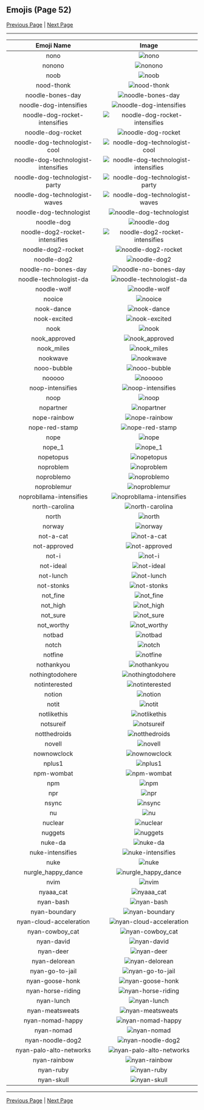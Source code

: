 
  ## Emojis (Page 52)

  [Previous Page](/docs/hashicorp/page-n-0051.md)
   | [Next Page](/docs/hashicorp/page-n-0053.md)

  <hr />

  |Emoji Name|Image|
  | :-: | :-: |
  |nono| ![nono](/emojis/hashicorp/nono.gif)|
  |nonono| ![nonono](/emojis/hashicorp/nonono.gif)|
  |noob| ![noob](/emojis/hashicorp/noob.png)|
  |nood-thonk| ![nood-thonk](/emojis/hashicorp/nood-thonk.gif)|
  |noodle-bones-day| ![noodle-bones-day](/emojis/hashicorp/noodle-bones-day.png)|
  |noodle-dog-intensifies| ![noodle-dog-intensifies](/emojis/hashicorp/noodle-dog-intensifies.gif)|
  |noodle-dog-rocket-intensifies| ![noodle-dog-rocket-intensifies](/emojis/hashicorp/noodle-dog-rocket-intensifies.gif)|
  |noodle-dog-rocket| ![noodle-dog-rocket](/emojis/hashicorp/noodle-dog-rocket.png)|
  |noodle-dog-technologist-cool| ![noodle-dog-technologist-cool](/emojis/hashicorp/noodle-dog-technologist-cool.png)|
  |noodle-dog-technologist-intensifies| ![noodle-dog-technologist-intensifies](/emojis/hashicorp/noodle-dog-technologist-intensifies.gif)|
  |noodle-dog-technologist-party| ![noodle-dog-technologist-party](/emojis/hashicorp/noodle-dog-technologist-party.gif)|
  |noodle-dog-technologist-waves| ![noodle-dog-technologist-waves](/emojis/hashicorp/noodle-dog-technologist-waves.gif)|
  |noodle-dog-technologist| ![noodle-dog-technologist](/emojis/hashicorp/noodle-dog-technologist.png)|
  |noodle-dog| ![noodle-dog](/emojis/hashicorp/noodle-dog.png)|
  |noodle-dog2-rocket-intensifies| ![noodle-dog2-rocket-intensifies](/emojis/hashicorp/noodle-dog2-rocket-intensifies.gif)|
  |noodle-dog2-rocket| ![noodle-dog2-rocket](/emojis/hashicorp/noodle-dog2-rocket.png)|
  |noodle-dog2| ![noodle-dog2](/emojis/hashicorp/noodle-dog2.png)|
  |noodle-no-bones-day| ![noodle-no-bones-day](/emojis/hashicorp/noodle-no-bones-day.png)|
  |noodle-technologist-da| ![noodle-technologist-da](/emojis/hashicorp/noodle-technologist-da.png)|
  |noodle-wolf| ![noodle-wolf](/emojis/hashicorp/noodle-wolf.png)|
  |nooice| ![nooice](/emojis/hashicorp/nooice.png)|
  |nook-dance| ![nook-dance](/emojis/hashicorp/nook-dance.gif)|
  |nook-excited| ![nook-excited](/emojis/hashicorp/nook-excited.gif)|
  |nook| ![nook](/emojis/hashicorp/nook.png)|
  |nook_approved| ![nook_approved](/emojis/hashicorp/nook_approved.gif)|
  |nook_miles| ![nook_miles](/emojis/hashicorp/nook_miles.jpg)|
  |nookwave| ![nookwave](/emojis/hashicorp/nookwave.png)|
  |nooo-bubble| ![nooo-bubble](/emojis/hashicorp/nooo-bubble.gif)|
  |nooooo| ![nooooo](/emojis/hashicorp/nooooo.png)|
  |noop-intensifies| ![noop-intensifies](/emojis/hashicorp/noop-intensifies.gif)|
  |noop| ![noop](/emojis/hashicorp/noop.png)|
  |nopartner| ![nopartner](/emojis/hashicorp/nopartner.png)|
  |nope-rainbow| ![nope-rainbow](/emojis/hashicorp/nope-rainbow.png)|
  |nope-red-stamp| ![nope-red-stamp](/emojis/hashicorp/nope-red-stamp.png)|
  |nope| ![nope](/emojis/hashicorp/nope.png)|
  |nope_1| ![nope_1](/emojis/hashicorp/nope_1.gif)|
  |nopetopus| ![nopetopus](/emojis/hashicorp/nopetopus.gif)|
  |noproblem| ![noproblem](/emojis/hashicorp/noproblem.jpg)|
  |noproblemo| ![noproblemo](/emojis/hashicorp/noproblemo.jpg)|
  |noproblemur| ![noproblemur](/emojis/hashicorp/noproblemur.png)|
  |noprobllama-intensifies| ![noprobllama-intensifies](/emojis/hashicorp/noprobllama-intensifies.gif)|
  |north-carolina| ![north-carolina](/emojis/hashicorp/north-carolina.png)|
  |north| ![north](/emojis/hashicorp/north.png)|
  |norway| ![norway](/emojis/hashicorp/norway.png)|
  |not-a-cat| ![not-a-cat](/emojis/hashicorp/not-a-cat.png)|
  |not-approved| ![not-approved](/emojis/hashicorp/not-approved.png)|
  |not-i| ![not-i](/emojis/hashicorp/not-i.png)|
  |not-ideal| ![not-ideal](/emojis/hashicorp/not-ideal.png)|
  |not-lunch| ![not-lunch](/emojis/hashicorp/not-lunch.png)|
  |not-stonks| ![not-stonks](/emojis/hashicorp/not-stonks.png)|
  |not_fine| ![not_fine](/emojis/hashicorp/not_fine.png)|
  |not_high| ![not_high](/emojis/hashicorp/not_high.png)|
  |not_sure| ![not_sure](/emojis/hashicorp/not_sure.jpg)|
  |not_worthy| ![not_worthy](/emojis/hashicorp/not_worthy.gif)|
  |notbad| ![notbad](/emojis/hashicorp/notbad.png)|
  |notch| ![notch](/emojis/hashicorp/notch.png)|
  |notfine| ![notfine](/emojis/hashicorp/notfine.png)|
  |nothankyou| ![nothankyou](/emojis/hashicorp/nothankyou.png)|
  |nothingtodohere| ![nothingtodohere](/emojis/hashicorp/nothingtodohere.png)|
  |notinterested| ![notinterested](/emojis/hashicorp/notinterested.gif)|
  |notion| ![notion](/emojis/hashicorp/notion.png)|
  |notit| ![notit](/emojis/hashicorp/notit.png)|
  |notlikethis| ![notlikethis](/emojis/hashicorp/notlikethis.png)|
  |notsureif| ![notsureif](/emojis/hashicorp/notsureif.png)|
  |notthedroids| ![notthedroids](/emojis/hashicorp/notthedroids.png)|
  |novell| ![novell](/emojis/hashicorp/novell.png)|
  |nownowclock| ![nownowclock](/emojis/hashicorp/nownowclock.png)|
  |nplus1| ![nplus1](/emojis/hashicorp/nplus1.png)|
  |npm-wombat| ![npm-wombat](/emojis/hashicorp/npm-wombat.png)|
  |npm| ![npm](/emojis/hashicorp/npm.png)|
  |npr| ![npr](/emojis/hashicorp/npr.png)|
  |nsync| ![nsync](/emojis/hashicorp/nsync.jpg)|
  |nu| ![nu](/emojis/hashicorp/nu.gif)|
  |nuclear| ![nuclear](/emojis/hashicorp/nuclear.gif)|
  |nuggets| ![nuggets](/emojis/hashicorp/nuggets.png)|
  |nuke-da| ![nuke-da](/emojis/hashicorp/nuke-da.png)|
  |nuke-intensifies| ![nuke-intensifies](/emojis/hashicorp/nuke-intensifies.gif)|
  |nuke| ![nuke](/emojis/hashicorp/nuke.png)|
  |nurgle_happy_dance| ![nurgle_happy_dance](/emojis/hashicorp/nurgle_happy_dance.gif)|
  |nvim| ![nvim](/emojis/hashicorp/nvim.png)|
  |nyaaa_cat| ![nyaaa_cat](/emojis/hashicorp/nyaaa_cat.png)|
  |nyan-bash| ![nyan-bash](/emojis/hashicorp/nyan-bash.gif)|
  |nyan-boundary| ![nyan-boundary](/emojis/hashicorp/nyan-boundary.gif)|
  |nyan-cloud-acceleration| ![nyan-cloud-acceleration](/emojis/hashicorp/nyan-cloud-acceleration.gif)|
  |nyan-cowboy_cat| ![nyan-cowboy_cat](/emojis/hashicorp/nyan-cowboy_cat.gif)|
  |nyan-david| ![nyan-david](/emojis/hashicorp/nyan-david.gif)|
  |nyan-deer| ![nyan-deer](/emojis/hashicorp/nyan-deer.gif)|
  |nyan-delorean| ![nyan-delorean](/emojis/hashicorp/nyan-delorean.gif)|
  |nyan-go-to-jail| ![nyan-go-to-jail](/emojis/hashicorp/nyan-go-to-jail.gif)|
  |nyan-goose-honk| ![nyan-goose-honk](/emojis/hashicorp/nyan-goose-honk.gif)|
  |nyan-horse-riding| ![nyan-horse-riding](/emojis/hashicorp/nyan-horse-riding.gif)|
  |nyan-lunch| ![nyan-lunch](/emojis/hashicorp/nyan-lunch.gif)|
  |nyan-meatsweats| ![nyan-meatsweats](/emojis/hashicorp/nyan-meatsweats.gif)|
  |nyan-nomad-happy| ![nyan-nomad-happy](/emojis/hashicorp/nyan-nomad-happy.gif)|
  |nyan-nomad| ![nyan-nomad](/emojis/hashicorp/nyan-nomad.gif)|
  |nyan-noodle-dog2| ![nyan-noodle-dog2](/emojis/hashicorp/nyan-noodle-dog2.gif)|
  |nyan-palo-alto-networks| ![nyan-palo-alto-networks](/emojis/hashicorp/nyan-palo-alto-networks.gif)|
  |nyan-rainbow| ![nyan-rainbow](/emojis/hashicorp/nyan-rainbow.gif)|
  |nyan-ruby| ![nyan-ruby](/emojis/hashicorp/nyan-ruby.gif)|
  |nyan-skull| ![nyan-skull](/emojis/hashicorp/nyan-skull.gif)|

  <hr/>
  
  [Previous Page](/docs/hashicorp/page-n-0051.md)
   | [Next Page](/docs/hashicorp/page-n-0053.md)